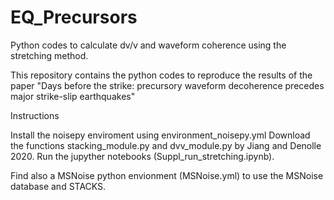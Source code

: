 # EQ_Precursors
Python codes to calculate dv/v and waveform coherence using the stretching method. 

This repository contains the python codes to reproduce the results of the paper
"Days before the strike: precursory waveform decoherence
precedes major strike-slip earthquakes"

Instructions

Install the noisepy enviroment using environment_noisepy.yml
Download the functions stacking_module.py and dvv_module.py by Jiang and Denolle 2020. 
Run the jupyther notebooks (Suppl_run_stretching.ipynb).

Find also a MSNoise python envionment (MSNoise.yml) to use the MSNoise database and STACKS.
